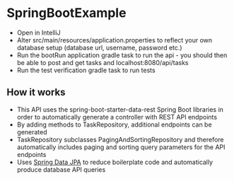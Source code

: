 # SpringBootExample

- Open in IntelliJ
- Alter src/main/resources/application.properties to reflect your own database setup (database url, username, password etc.)
- Run the bootRun application gradle task to run the api - you should then be able to post and get tasks and localhost:8080/api/tasks
- Run the test verification gradle task to run tests

## How it works

- This API uses the spring-boot-starter-data-rest Spring Boot libraries in order to automatically generate a controller with REST API endpoints
- By adding methods to TaskRepository, additional endpoints can be generated
- TaskRepository subclasses PagingAndSortingRepository and therefore automatically includes paging and sorting query parameters for the API endpoints
- Uses [Spring Data JPA](https://spring.io/projects/spring-data-jpa) to reduce boilerplate code and automatically produce database API queries 

